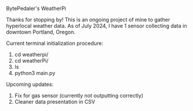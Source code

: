 BytePedaler's WeatherPi

Thanks for stopping by! This is an ongoing project of mine to gather hyperlocal weather data.
As of July 2024, I have 1 sensor collecting data in downtown Portland, Oregon.

Current terminal initialization procedure:
1. cd weatherpi/
2. cd weatherPi/
3. ls
4. python3 main.py

Upcoming updates:
1. Fix for gas sensor (currently not outputting correctly)
2. Cleaner data presentation in CSV